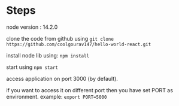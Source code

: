 # Steps

node version : 14.2.0

clone the code from github using
`git clone https://github.com/coolgourav147/hello-world-react.git`

install node lib using: `npm install`

start using `npm start`

access application on port 3000 (by default).


if you want to access it on different port then you have set PORT as environment.
example: `export PORT=5000`
